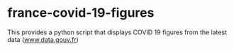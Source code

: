 # france-covid-19-figures
This provides a python script that displays COVID 19 figures from the latest data (www.data.gouv.fr)
